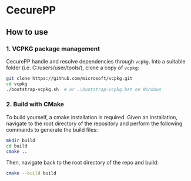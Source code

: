 # CecurePP

## How to use

### 1. VCPKG package management
CecurePP handle and resolve dependencies through `vcpkg`. Into a suitable folder (i.e. C:/users/user/tools/), clone a copy of `vcpkg`:

```bash
git clone https://github.com/microsoft/vcpkg.git
cd vcpkg
./bootstrap-vcpkg.sh  # or .\bootstrap-vcpkg.bat on Windows
```

### 2. Build with CMake
To build yourself, a cmake installation is required. Given an installation, navigate to the root directory of the repository and perform the following commands to generate the build files:
```bash
mkdir build
cd build
cmake ..
```

Then, navigate back to the root directory of the repo and build:
```bash
cmake --build build
```